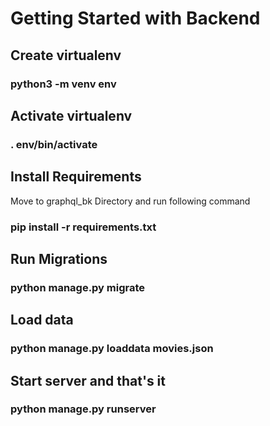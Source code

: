 # Getting Started with Backend

## Create virtualenv
### python3 -m venv env

## Activate virtualenv
### . env/bin/activate

## Install Requirements
Move to graphql_bk Directory and run following command
### pip install -r requirements.txt

## Run Migrations
### python manage.py migrate

## Load data
### python manage.py loaddata movies.json

## Start server and that's it
### python manage.py runserver
